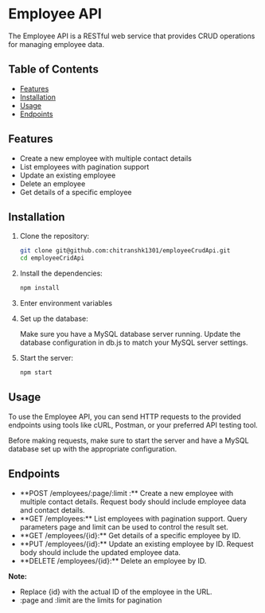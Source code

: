 # Employee API

The Employee API is a RESTful web service that provides CRUD operations for managing employee data.

## Table of Contents

- [Features](#features)
- [Installation](#installation)
- [Usage](#usage)
- [Endpoints](#endpoints)

## Features

- Create a new employee with multiple contact details
- List employees with pagination support
- Update an existing employee
- Delete an employee
- Get details of a specific employee

## Installation

1. Clone the repository:

   ```bash
   git clone git@github.com:chitranshk1301/employeeCrudApi.git
   cd employeeCridApi

2. Install the dependencies:

   ```bash
   npm install

3. Enter environment variables
4. Set up the database:

    Make sure you have a MySQL database server running.
    Update the database configuration in db.js to match your MySQL server settings.

5. Start the server:

   ```bash
   npm start

## Usage
To use the Employee API, you can send HTTP requests to the provided endpoints using tools like cURL, Postman, or your preferred API testing tool.

Before making requests, make sure to start the server and have a MySQL database set up with the appropriate configuration.

## Endpoints

<ul>
<li>**POST /employees/:page/:limit :** Create a new employee with multiple contact details. Request body should include employee data and contact details.</li>

<li>**GET /employees:** List employees with pagination support. Query parameters page and limit can be used to control the result set.</li>

<li>**GET /employees/{id}:** Get details of a specific employee by ID.</li>

<li>**PUT /employees/{id}:** Update an existing employee by ID. Request body should include the updated employee data.</li>

<li>**DELETE /employees/{id}:** Delete an employee by ID.</li>
</ul>

**Note:** 
<ul>
    <li>Replace {id} with the actual ID of the employee in the URL.</li>
    <li>:page and :limit are the limits for pagination</li>
</ul>

